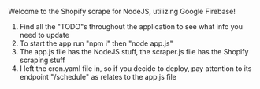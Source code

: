 Welcome to the Shopify scrape for NodeJS, utilizing Google Firebase!

1. Find all the "TODO"s throughout the application to see what info you need to update
2. To start the app run "npm i" then "node app.js"
3. The app.js file has the NodeJS stuff, the scraper.js file has the Shopify scraping stuff
4. I left the cron.yaml file in, so if you decide to deploy, pay attention to its endpoint "/schedule" as relates to the app.js file

